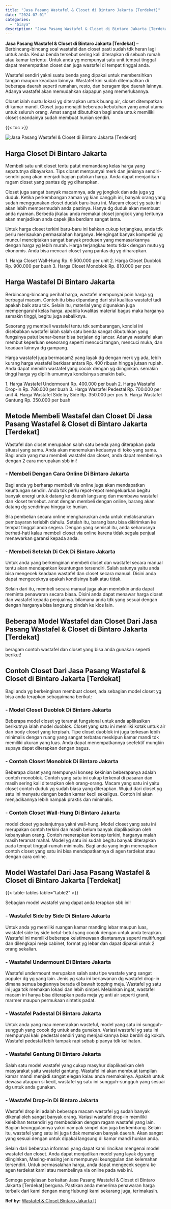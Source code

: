 ```yaml
---
title: "Jasa Pasang Wastafel & Closet di Bintaro Jakarta [Terdekat]"
date: "2024-07-01"
categories: 
  - "biaya"
description: "Jasa Pasang Wastafel & Closet di Bintaro Jakarta [Terdekat]. Semoga penjelasan berkaitan Jasa Pasang Wastafel & Closet di Bintaro Jakarta [Terdekat] bergun..."
---
```


**Jasa Pasang Wastafel & Closet di Bintaro Jakarta \[Terdekat\]** – Berbincang-bincang soal wastafel dan closet pasti sudah tdk heran lagi untuk anda. Kedua benda tersebut sering kali diterapkan di sebuah rumah atau kamar tertentu. Untuk anda yg mempunyai satu unit tempat tinggal dapat menempatkan closet dan juga wastafel di tempat tinggal anda.

Wastafel sendiri yakni suatu benda yang dipakai untuk membersihkan tangan maupun keadaan lainnya. Wastafel kini sudah ditempatkan di beberapa daerah seperti rumahan, resto, dan beragam tipe daerah lainnya. Adanya wastafel akan memudahkan siapapun yang memerlukannya.

Closet ialah suatu lokasi yg diterapkan untuk buang air, closet ditempatkan di kamar mandi. Closet juga menajdi beberapa kebutuhan yang amat utama untuk seluruh orang. Amat sangat dibutuhkan bagi anda untuk memiliki closet seandainya sudah membuat hunian sendiri.

{{< toc >}}

![Jasa Pasang Wastafel & Closet di Bintaro Jakarta [Terdekat]](/images/wastafel-closet-murah41.png)

## Harga Closet Di Bintaro Jakarta

Membeli satu unit closet tentu patut memandang kelas harga yang sepatutnya dibayarkan. Tips closet mempunyai merk dan jenisnya sendiri-sendiri yang akan menjadi bagian patokan harga. Anda dapat menjadikan ragam closet yang pantas dg yg diharapkan.

Closet juga sangat banyak macamnya, ada yg jongkok dan ada juga yg duduk. Ketika perkembangan zaman yg kian canggih ini, banyak orang yang sudah menggunakan closet duduk baru-baru ini. Macam closet yg satu ini akan lebih mempermudah anda pastinya. Hanya dg duduk akan membuat anda nyaman. Berbeda jikalau anda memakai closet jongkok yang tentunya akan menjadikan anda capek jika berdiam sangat lama.

Untuk harga closet terkini baru-baru ini bahkan cukup terjangkau, anda tdk perlu merisaukan permasalahan harganya. Mengingat banyak kompetisi yg muncul menciptakan sangat banyak produsen yang memasarkannya dengan harga yg lebih murah. Harga terjangkau tentu tidak dengan mutu yg ekonomis. Anda bisa mencari closet yang pantas dg yg diharapkan.

1\. Harga Closet Wall-Hung Rp. 9.500.000 per unit 2. Harga Closet Duoblok Rp. 900.000 per buah 3. Harga Closet Monoblok Rp. 810.000 per pcs

## Harga Wastafel Di Bintaro Jakarta

Berbincang-bincang perihal harga, wastafel mempunyai poin harga yg berbagai macam. Contoh itu bisa dipandang dari sisi kualitas wastafel tadi apakah baik atau tdk. Selain itu, material yang digunakan juga mempengaruhi kelas harga. apabila kwalitas material bagus maka harganya semakin tinggi, begitu juga sebaliknya.

Sesorang yg membeli wastafel tentu tdk sembarangan, kondisi ini disebabkan wastafel ialah salah satu benda sangat dibutuhkan yang fungsinya patut benar-benar bisa berjalan dg lancar. Adanya wastafel akan membut keperluan seseorang seperti mencuci tangan, mencuci muka, dan keadaan lainnya dg gampang.

Harga wastafel juga bermacam2 yang layak dg dengan merk yg ada, lebih kurang harga wastafel berkisar antara Rp. 400 ribuan hingga jutaan rupiah. Anda dapat memilih wastafel yang cocok dengan yg diinginkan. semakin tinggi harga yg dipilih umumnya kondisinya semakin baik.

1\. Harga Wastafel Undermount Rp. 400.000 per buah 2. Harga Wastafel Drop-in Rp. 786.000 per buah 3. Harga Wastafel Pedestal Rp. 700.000 per unit 4. Harga Wastafel Side by Side Rp. 350.000 per pcs 5. Harga Wastafel Gantung Rp. 350.000 per buah

## Metode Membeli Wastafel dan Closet Di Jasa Pasang Wastafel & Closet di Bintaro Jakarta \[Terdekat\]

Wastafel dan closet merupakan salah satu benda yang diterapkan pada situasi yang sama. Anda akan menemukan keduanya di toko yang sama. Bagi anda yang mau membeli wastafel dan closet, anda dapat membelinya dengan 2 cara merupakan sbb ini!

### \- Membeli Dengan Cara Online Di Bintaro Jakarta

Bagi anda yg berharap membeli via online juga akan mendapatkan keuntungan sendiri. Anda tdk perlu repot-repot mengeluarkan begitu banyak energi untuk datang ke daerah langsung dan membawa wastafel dan kloset tersebut. amat dengan membeli dengan online, barang akan datang dg sendirinya hingga ke hunian.

Bila pembelian secara online mengharuskan anda untuk melaksanakan pembayaran terlebih dahulu. Setelah itu, barang baru bisa dikirimkan ke tempat tinggal anda segera. Dengan yang semisal itu, anda seharusnya berhati-hati kalau membeli closet via online karena tidak segala penjual menawarkan garansi kepada anda.

### \- Membeli Setelah Di Cek Di Bintaro Jakarta

Untuk anda yang berkeinginan membeli closet dan wastafel secara manual tentu akan mendapatkan keuntungan tersendiri. Salah satunya yaitu anda bisa mengecek keadaan wastafel dan closet secara manual. Disini anda dapat mengeceknya apakah kondisinya baik atau tidak.

Selain dari itu, membeli secara manual juga akan membikin anda dapat meminta penawaran secara biasa. Disini anda dapat menawar harga closet dan wastafel kepada penjualnya. bilamana anda tdk yang sesuai dengan dengan harganya bisa langsung pindah ke kios lain.

## Beberapa Model Wastafel dan Closet Dari Jasa Pasang Wastafel & Closet di Bintaro Jakarta \[Terdekat\]

beragam contoh wastafel dan closet yang bisa anda gunakan seperti berikut!

## Contoh Closet Dari Jasa Pasang Wastafel & Closet di Bintaro Jakarta \[Terdekat\]

Bagi anda yg berkeinginan membuat closet, ada sebagian model closet yg bisa anda terapkan sebagaimana berikut:

### \- Model Closet Duoblok Di Bintaro Jakarta

Beberapa model closet yg teramat fungsional untuk anda aplikasikan berikutnya ialah model duoblok. Closet yang satu ini memiliki kotak untuk air dan body closet yang terpisah. Tipe closet duoblok ini juga terkesan lebih minimalis dengan ruang yang sangat terbatas meskipun kamar mandi tdk memiliki ukuran yang luas. Anda dapat menempatkannya seefektif mungkin supaya dapat diterapkan dengan bagus.

### \- Contoh Closet Monoblok Di Bintaro Jakarta

Beberapa closet yang mempunyai konsep kekinian beberapanya adalah contoh monoblok. Contoh yang satu ini cukup terkenal di pasaran dan masih sering kali diterapkan oleh orang-orang. Macam yang satu ini yaitu closet contoh duduk yg sudah biasa yang diterapkan. Wujud dari closet yg satu ini menyatu dengan badan kamar kecil sekaligus. Contoh ini akan menjadikannya lebih nampak praktis dan minimalis.

### \- Contoh Closet Wall-Hung Di Bintaro Jakarta

model closet yg selanjutnya yakni wall-hung. Model closet yang satu ini merupakan contoh terkini dan masih belum banyak diaplikasikan oleh kebanyakan orang. Contoh menerapkan konsep terkini, harganya malah masih teramat mahal. Model yg satu ini sudah begitu banyak diterapkan pada tempat tinggal-rumah minimalis. Bagi anda yang ingin menerapkan contoh closet yang satu ini bisa mendapatkannya di agen terdekat atau dengan cara online.

## Model Wastafel Dari Jasa Pasang Wastafel & Closet di Bintaro Jakarta \[Terdekat\]

{{< table-tables table="table2" >}}

Sebagian model wastafel yang dapat anda terapkan sbb ini!

### \- Wastafel Side by Side Di Bintaro Jakarta

Untuk anda yg memiliki ruangan kamar manding lebar maupun luas, wastafel side by side betul-betul yang cocok dengan untuk anda terapkan. Wastafel ini memiliki beberapa keistimewaan diantaranya seperti multifungsi dan dilengkapi meja cabinet, format yg lebar dan dapat dipakai untuk 2 orang sekalian.

### \- Wastafel Undermount Di Bintaro Jakarta

Wastafel undermount merupakan salah satu tipe wastafe yang sangat populer dg yg yang lain. Jenis yg satu ini berlawanan dg wastafel drop-in dimana semua bagiannya berada di bawah topping meja. Wastafel yg satu ini juga tdk memakan lokasi dan lebih simpel. Melainkan ingat, wastafel macam ini hanya bisa diterapkan pada meja yg anti air seperti granit, marmer maupun permukaan sintetis padat.

### \- Wastafel Padestal Di Bintaro Jakarta

Untuk anda yang mau menerapkan wasteful, model yang satu ini sungguh-sungguh yang cocok dg untuk anda gunakan. Variasi wastafel yg satu ini mempunyai kaki pedestal sendiri yang menjadikannya bisa berdiri dg kokoh. Wastafel pedestal lebih tampak rapi sebab pipanya tdk kelihatan.

### \- Wastafel Gantung Di Bintaro Jakarta

Salah satu model wastafel yang cukup masyhur diaplikasikan oleh masyarakat yaitu wastafel gantung. Wastafel ini akan membuat tampilan kamar mandi menjadi sangat elegan kalau anda memakainya. Apakah untuk dewasa ataupun si kecil, wastafel yg satu ini sungguh-sungguh yang sesuai dg untuk anda gunakan.

### \- Wastafel Drop-in Di Bintaro Jakarta

Wastafel drop ini adalah beberapa macam wastafel yg sudah banyak dikenal oleh sangat banyak orang. Variasi wastafel drop-in memiliki kelebihan tersendiri yg membedakan dengan ragam wastafel yang lain. Bagian keunggulannya yakni nampak simpel dan juga berkembang. Selain itu, wastafel yang satu ini juga tidak memakan banyak daerah. Akan sangat yang sesuai dengan untuk dipakai langsung di kamar mandi hunian anda.

Selain dari beberapa informasi yang dapat kami rincikan mengenai model wastafel dan closet. Anda dapat menjadikan model yang layak dg yang diinginkan, Masing-masing jenis mempunyai keunggulan dan kelemahan tersendiri. Untuk permasalahan harga, anda dapat mengecek segera ke agen terdekat kami atau membelinya via online pada web ini.

Semoga penjelasan berkaitan Jasa Pasang Wastafel & Closet di Bintaro Jakarta \[Terdekat\] berguna. Pastikan anda menerima penawaran harga terbaik dari kami dengan mengHubungi kami sekarang juga, terimakasih.

**Ref by:** [Wastafel & Closet Bintaro Jakarta []](https://id.wikipedia.org/wiki/Wastafel)
